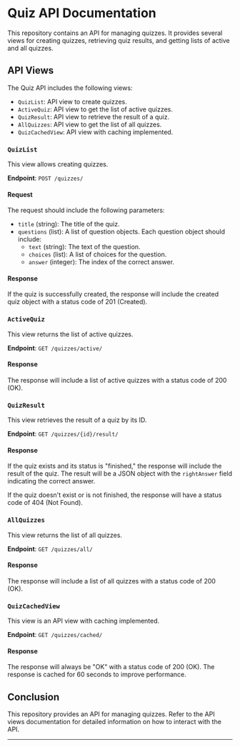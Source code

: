 # Quiz API Documentation

This repository contains an API for managing quizzes. It provides several views for creating quizzes, retrieving quiz results, and getting lists of active and all quizzes.

## API Views

The Quiz API includes the following views:

- `QuizList`: API view to create quizzes.
- `ActiveQuiz`: API view to get the list of active quizzes.
- `QuizResult`: API view to retrieve the result of a quiz.
- `AllQuizzes`: API view to get the list of all quizzes.
- `QuizCachedView`: API view with caching implemented.

### `QuizList`

This view allows creating quizzes.

**Endpoint**: `POST /quizzes/`

#### Request

The request should include the following parameters:

- `title` (string): The title of the quiz.
- `questions` (list): A list of question objects. Each question object should include:
  - `text` (string): The text of the question.
  - `choices` (list): A list of choices for the question.
  - `answer` (integer): The index of the correct answer.
 
#### Response

If the quiz is successfully created, the response will include the created quiz object with a status code of 201 (Created).

### `ActiveQuiz`

This view returns the list of active quizzes.

**Endpoint**: `GET /quizzes/active/`

#### Response

The response will include a list of active quizzes with a status code of 200 (OK).

### `QuizResult`

This view retrieves the result of a quiz by its ID.

**Endpoint**: `GET /quizzes/{id}/result/`

#### Response

If the quiz exists and its status is "finished," the response will include the result of the quiz. The result will be a JSON object with the `rightAnswer` field indicating the correct answer.

If the quiz doesn't exist or is not finished, the response will have a status code of 404 (Not Found).

### `AllQuizzes`

This view returns the list of all quizzes.

**Endpoint**: `GET /quizzes/all/`

#### Response

The response will include a list of all quizzes with a status code of 200 (OK).

### `QuizCachedView`

This view is an API view with caching implemented.

**Endpoint**: `GET /quizzes/cached/`

#### Response

The response will always be "OK" with a status code of 200 (OK). The response is cached for 60 seconds to improve performance.

## Conclusion

This repository provides an API for managing quizzes. Refer to the API views documentation for detailed information on how to interact with the API.

---
